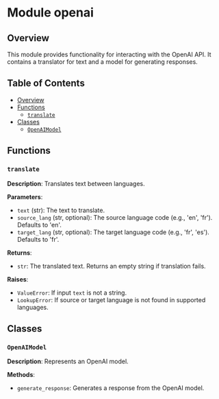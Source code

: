 # Module openai

## Overview

This module provides functionality for interacting with the OpenAI API. It contains a translator for text and a model for generating responses.

## Table of Contents

* [Overview](#overview)
* [Functions](#functions)
    * [`translate`](#translate)
* [Classes](#classes)
    * [`OpenAIModel`](#openai-model)

## Functions

### `translate`

**Description**: Translates text between languages.

**Parameters**:
- `text` (str): The text to translate.
- `source_lang` (str, optional): The source language code (e.g., 'en', 'fr'). Defaults to 'en'.
- `target_lang` (str, optional): The target language code (e.g., 'fr', 'es'). Defaults to 'fr'.

**Returns**:
- `str`: The translated text.  Returns an empty string if translation fails.

**Raises**:
- `ValueError`: If input `text` is not a string.
- `LookupError`: If source or target language is not found in supported languages.


## Classes

### `OpenAIModel`

**Description**:  Represents an OpenAI model.

**Methods**:
- `generate_response`: Generates a response from the OpenAI model.